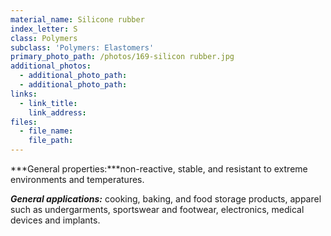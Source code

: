 ```yaml
---
material_name: Silicone rubber
index_letter: S
class: Polymers
subclass: 'Polymers: Elastomers'
primary_photo_path: /photos/169-silicon rubber.jpg
additional_photos:
  - additional_photo_path:
  - additional_photo_path:
links:
  - link_title:
    link_address:
files:
  - file_name:
    file_path:
---
```



***General properties:***non-reactive, stable, and resistant to extreme environments and temperatures.

***General applications:*** cooking, baking, and food storage products, apparel such as undergarments, sportswear and footwear, electronics, medical devices and implants.